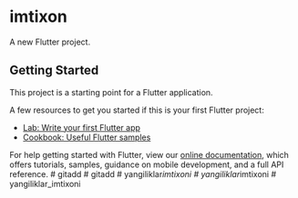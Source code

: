 # imtixon

A new Flutter project.

## Getting Started

This project is a starting point for a Flutter application.

A few resources to get you started if this is your first Flutter project:

- [Lab: Write your first Flutter app](https://flutter.dev/docs/get-started/codelab)
- [Cookbook: Useful Flutter samples](https://flutter.dev/docs/cookbook)

For help getting started with Flutter, view our
[online documentation](https://flutter.dev/docs), which offers tutorials,
samples, guidance on mobile development, and a full API reference.
#   g i t a d d  
 #   g i t a d d  
 #   y a n g i l i k l a r _ i m t i x o n i  
 #   y a n g i l i k l a r _ i m t i x o n i  
 #   y a n g i l i k l a r _ i m t i x o n i  
 